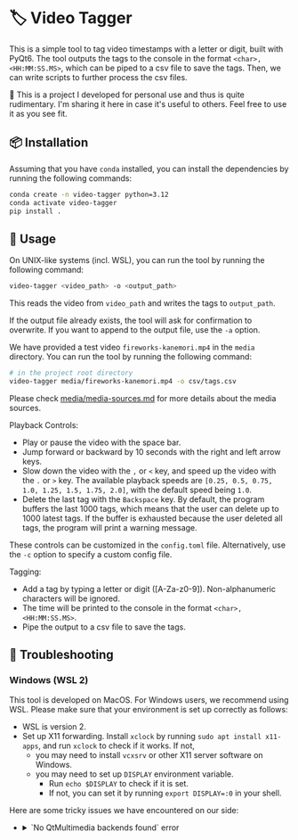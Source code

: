 # 🏷️ Video Tagger

This is a simple tool to tag video timestamps with a letter or digit, built with
PyQt6. The tool outputs the tags to the console in the format
`<char>,<HH:MM:SS.MS>`, which can be piped to a csv file to save the tags.
Then, we can write scripts to further process the csv files.

🧪 This is a project I developed for personal use and thus is quite rudimentary.
I'm sharing it here in case it's useful to others. Feel free to
use it as you see fit.

## 📦 Installation

Assuming that you have `conda` installed,
you can install the dependencies by running the following commands:

```bash
conda create -n video-tagger python=3.12
conda activate video-tagger
pip install .
```

## 🎥 Usage

On UNIX-like systems (incl. WSL),
you can run the tool by running the following command:

```bash
video-tagger <video_path> -o <output_path>
```

This reads the video from `video_path` and writes the tags to `output_path`.

If the output file already exists, the tool will ask for confirmation to
overwrite. If you want to append to the output file, use the `-a` option.

We have provided a test video `fireworks-kanemori.mp4` in the `media` directory.
You can run the tool by running the following command:

```bash
# in the project root directory
video-tagger media/fireworks-kanemori.mp4 -o csv/tags.csv
```

Please check [media/media-sources.md](media/media-sources.md)
for more details about the media sources.

Playback Controls:

- Play or pause the video with the space bar.
- Jump forward or backward by 10 seconds with the right and left arrow keys.
- Slow down the video with the `,` or `<` key,
  and speed up the video with the `.` or `>` key.
  The available playback speeds are
  `[0.25, 0.5, 0.75, 1.0, 1.25, 1.5, 1.75, 2.0]`,
  with the default speed being `1.0`.
- Delete the last tag with the `Backspace` key. By default, the program buffers
  the last 1000 tags, which means that the user can delete up to 1000 latest
  tags. If the buffer is exhausted because the user deleted all tags, the
  program will print a warning message.

These controls can be customized in the `config.toml` file. Alternatively, use
the `-c` option to specify a custom config file.

Tagging:

- Add a tag by typing a letter or digit ([A-Za-z0-9]).
  Non-alphanumeric characters will be ignored.
- The time will be printed to the console in the format `<char>,<HH:MM:SS.MS>`.
- Pipe the output to a csv file to save the tags.

## 🔧 Troubleshooting

### Windows (WSL 2)

This tool is developed on MacOS. For Windows users, we recommend using WSL.
Please make sure that your environment is set up correctly as follows:

- WSL is version 2.
- Set up X11 forwarding. Install `xclock` by running
  `sudo apt install x11-apps`, and run `xclock` to check if it works. If not,
  - you may need to install `vcxsrv` or other X11 server software on Windows.
  - you may need to set up `DISPLAY` environment variable.
    - Run `echo $DISPLAY` to check if it is set.
    - If not, you can set it by running `export DISPLAY=:0` in your shell.

Here are some tricky issues we have encountered on our side:

- <details>
  <summary>`No QtMultimedia backends found` error</summary>

  If you encounter the following error:

  ```
  No QtMultimedia backends found. Only QMediaDevices, QAudioDevice, QSoundEffect, QAudioSink, and QAudioSource are available.
  Failed to initialize QMediaPlayer "Not available"
  Failed to create QVideoSink "Not available"
  ...
  ```

  This may be due to the fact that the native `ffmpeg` in WSL Ubuntu does
  not work with `PyQt6`. To check if this is the case, rerun the script,
  prepending `QT_DEBUG_PLUGINS=1` to the command:

  ```bash
  QT_DEBUG_PLUGINS=1 python3 video-tagger/main.py <video_path> 2> debug.log
  ```

  Then, check the `debug.log` file. If you see something like the following:

  ```bash
  qt.core.plugin.loader: QLibraryPrivate::loadPlugin failed on "$CONDA_PREFIX/lib/python3.12/site-packages/PyQt6/Qt6/plugins/multimedia/libffmpegmediaplugin.so" : "Cannot load library $CONDA_PREFIX/lib/python3.12/site-packages/PyQt6/Qt6/plugins/multimedia/libffmpegmediaplugin.so: libavformat.so.61: cannot open shared object file: No such file or directory"
  ```

  This means that the native `ffmpeg` in WSL Ubuntu does not work with `PyQt6`.
  You can verify if this is the case by running the following command, and check
  if the output contains some `not found` messages.

  ```bash
  ldd $CONDA_PREFIX/lib/python3.12/site-packages/PyQt6/Qt6/plugins/multimedia/libffmpegmediaplugin.so | grep "not found"
  ```

  Our experience is that installing `ffmpeg` via conda fixes the issue. Run

  ```bash
  conda install -c conda-forge ffmpeg
  ```

  and add the following line to the activation script of your conda environment:

  ```bash
  # in $CONDA_PREFIX/etc/conda/activate.d/
  export LD_LIBRARY_PATH="$CONDA_PREFIX/lib:$LD_LIBRARY_PATH"
  ```

  After that, deactivate and reactivate the conda environment.
  This should force PyQt6 to use the correct libraries.
  </details>
